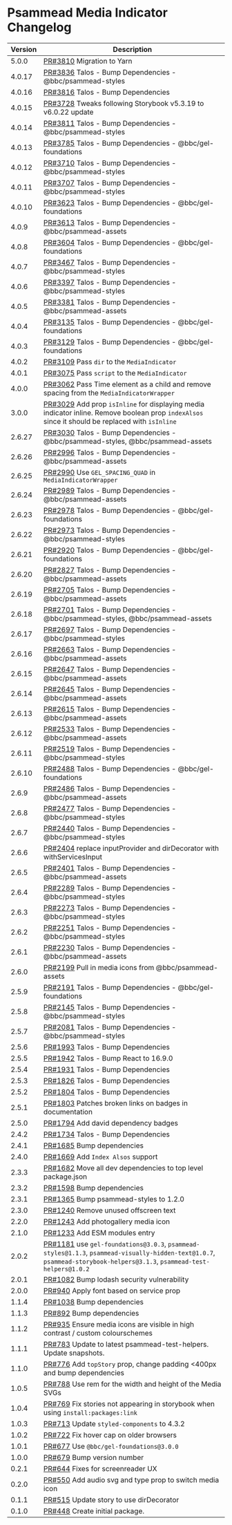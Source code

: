# Psammead Media Indicator Changelog

<!-- prettier-ignore -->
| Version | Description |
| ------- | ----------- |
| 5.0.0  | [PR#3810](https://github.com/bbc/psammead/pull/3810) Migration to Yarn |
| 4.0.17 | [PR#3836](https://github.com/bbc/psammead/pull/3836) Talos - Bump Dependencies - @bbc/psammead-styles |
| 4.0.16 | [PR#3816](https://github.com/bbc/psammead/pull/3816) Talos - Bump Dependencies |
| 4.0.15 | [PR#3728](https://github.com/bbc/psammead/pull/3728) Tweaks following Storybook v5.3.19 to v6.0.22 update |
| 4.0.14 | [PR#3811](https://github.com/bbc/psammead/pull/3811) Talos - Bump Dependencies - @bbc/psammead-styles |
| 4.0.13 | [PR#3785](https://github.com/bbc/psammead/pull/3785) Talos - Bump Dependencies - @bbc/gel-foundations |
| 4.0.12 | [PR#3710](https://github.com/bbc/psammead/pull/3710) Talos - Bump Dependencies - @bbc/psammead-styles |
| 4.0.11 | [PR#3707](https://github.com/bbc/psammead/pull/3707) Talos - Bump Dependencies - @bbc/psammead-styles |
| 4.0.10 | [PR#3623](https://github.com/bbc/psammead/pull/3623) Talos - Bump Dependencies - @bbc/gel-foundations |
| 4.0.9 | [PR#3613](https://github.com/bbc/psammead/pull/3613) Talos - Bump Dependencies - @bbc/psammead-assets |
| 4.0.8 | [PR#3604](https://github.com/bbc/psammead/pull/3604) Talos - Bump Dependencies - @bbc/gel-foundations |
| 4.0.7 | [PR#3467](https://github.com/bbc/psammead/pull/3467) Talos - Bump Dependencies - @bbc/psammead-styles |
| 4.0.6 | [PR#3397](https://github.com/bbc/psammead/pull/3397) Talos - Bump Dependencies - @bbc/psammead-styles |
| 4.0.5 | [PR#3381](https://github.com/bbc/psammead/pull/3381) Talos - Bump Dependencies - @bbc/psammead-assets |
| 4.0.4 | [PR#3135](https://github.com/bbc/psammead/pull/3135) Talos - Bump Dependencies - @bbc/gel-foundations |
| 4.0.3 | [PR#3129](https://github.com/bbc/psammead/pull/3129) Talos - Bump Dependencies - @bbc/gel-foundations |
| 4.0.2 | [PR#3109](https://github.com/bbc/psammead/pull/3109) Pass `dir` to the `MediaIndicator`|
| 4.0.1 | [PR#3075](https://github.com/bbc/psammead/pull/3075) Pass `script` to the `MediaIndicator`|
| 4.0.0 | [PR#3062](https://github.com/bbc/psammead/pull/3062) Pass Time element as a child and remove spacing from the `MediaIndicatorWrapper`|
| 3.0.0 | [PR#3029](https://github.com/bbc/psammead/pull/3029) Add prop `isInline` for displaying media indicator inline. Remove boolean prop `indexAlsos` since it should be replaced with `isInline` |
| 2.6.27 | [PR#3030](https://github.com/bbc/psammead/pull/3030) Talos - Bump Dependencies - @bbc/psammead-styles, @bbc/psammead-assets |
| 2.6.26 | [PR#2996](https://github.com/bbc/psammead/pull/2996) Talos - Bump Dependencies - @bbc/psammead-assets |
| 2.6.25 | [PR#2990](https://github.com/bbc/psammead/pull/2990) Use `GEL_SPACING_QUAD` in `MediaIndicatorWrapper` |
| 2.6.24 | [PR#2989](https://github.com/bbc/psammead/pull/2989) Talos - Bump Dependencies - @bbc/psammead-assets |
| 2.6.23 | [PR#2978](https://github.com/bbc/psammead/pull/2978) Talos - Bump Dependencies - @bbc/gel-foundations |
| 2.6.22 | [PR#2973](https://github.com/bbc/psammead/pull/2973) Talos - Bump Dependencies - @bbc/psammead-styles |
| 2.6.21 | [PR#2920](https://github.com/bbc/psammead/pull/2920) Talos - Bump Dependencies - @bbc/gel-foundations |
| 2.6.20 | [PR#2827](https://github.com/bbc/psammead/pull/2827) Talos - Bump Dependencies - @bbc/psammead-assets |
| 2.6.19 | [PR#2705](https://github.com/bbc/psammead/pull/2705) Talos - Bump Dependencies - @bbc/psammead-assets |
| 2.6.18 | [PR#2701](https://github.com/bbc/psammead/pull/2701) Talos - Bump Dependencies - @bbc/psammead-styles, @bbc/psammead-assets |
| 2.6.17 | [PR#2697](https://github.com/bbc/psammead/pull/2697) Talos - Bump Dependencies - @bbc/psammead-styles |
| 2.6.16 | [PR#2663](https://github.com/bbc/psammead/pull/2663) Talos - Bump Dependencies - @bbc/psammead-assets |
| 2.6.15 | [PR#2647](https://github.com/bbc/psammead/pull/2647) Talos - Bump Dependencies - @bbc/psammead-assets |
| 2.6.14 | [PR#2645](https://github.com/bbc/psammead/pull/2645) Talos - Bump Dependencies - @bbc/psammead-assets |
| 2.6.13 | [PR#2615](https://github.com/bbc/psammead/pull/2615) Talos - Bump Dependencies - @bbc/psammead-assets |
| 2.6.12 | [PR#2533](https://github.com/bbc/psammead/pull/2533) Talos - Bump Dependencies - @bbc/psammead-assets |
| 2.6.11 | [PR#2519](https://github.com/bbc/psammead/pull/2519) Talos - Bump Dependencies - @bbc/psammead-styles |
| 2.6.10 | [PR#2488](https://github.com/bbc/psammead/pull/2488) Talos - Bump Dependencies - @bbc/gel-foundations |
| 2.6.9 | [PR#2486](https://github.com/bbc/psammead/pull/2486) Talos - Bump Dependencies - @bbc/psammead-assets |
| 2.6.8 | [PR#2477](https://github.com/bbc/psammead/pull/2477) Talos - Bump Dependencies - @bbc/psammead-styles |
| 2.6.7 | [PR#2440](https://github.com/bbc/psammead/pull/2440) Talos - Bump Dependencies - @bbc/psammead-styles |
| 2.6.6 | [PR#2404](https://github.com/bbc/psammead/pull/2404) replace inputProvider and dirDecorator with withServicesInput |
| 2.6.5 | [PR#2401](https://github.com/bbc/psammead/pull/2401) Talos - Bump Dependencies - @bbc/psammead-assets |
| 2.6.4 | [PR#2289](https://github.com/bbc/psammead/pull/2289) Talos - Bump Dependencies - @bbc/psammead-styles |
| 2.6.3 | [PR#2273](https://github.com/bbc/psammead/pull/2273) Talos - Bump Dependencies - @bbc/psammead-styles |
| 2.6.2 | [PR#2251](https://github.com/bbc/psammead/pull/2251) Talos - Bump Dependencies - @bbc/psammead-styles |
| 2.6.1 | [PR#2230](https://github.com/bbc/psammead/pull/2230) Talos - Bump Dependencies - @bbc/psammead-assets |
| 2.6.0 | [PR#2199](https://github.com/bbc/psammead/pull/2199) Pull in media icons from @bbc/psammead-assets |
| 2.5.9 | [PR#2191](https://github.com/bbc/psammead/pull/2191) Talos - Bump Dependencies - @bbc/gel-foundations |
| 2.5.8 | [PR#2145](https://github.com/bbc/psammead/pull/2145) Talos - Bump Dependencies - @bbc/psammead-styles |
| 2.5.7 | [PR#2081](https://github.com/bbc/psammead/pull/2081) Talos - Bump Dependencies - @bbc/psammead-styles |
| 2.5.6 | [PR#1993](https://github.com/bbc/psammead/pull/1993) Talos - Bump Dependencies |
| 2.5.5 | [PR#1942](https://github.com/bbc/psammead/pull/1942) Talos - Bump React to 16.9.0 |
| 2.5.4 | [PR#1931](https://github.com/bbc/psammead/pull/1931) Talos - Bump Dependencies |
| 2.5.3 | [PR#1826](https://github.com/bbc/psammead/pull/1826) Talos - Bump Dependencies |
| 2.5.2 | [PR#1804](https://github.com/bbc/psammead/pull/1804) Talos - Bump Dependencies |
| 2.5.1 | [PR#1803](https://github.com/bbc/psammead/pull/1803/) Patches broken links on badges in documentation |
| 2.5.0 | [PR#1794](https://github.com/bbc/psammead/pull/1794) Add david dependency badges |
| 2.4.2 | [PR#1734](https://github.com/bbc/psammead/pull/1734) Talos - Bump Dependencies |
| 2.4.1   | [PR#1685](https://github.com/bbc/psammead/pull/1685) Bump dependencies |
| 2.4.0 | [PR#1669](https://github.com/bbc/psammead/pull/1669) Add `Index Alsos` support |
| 2.3.3 | [PR#1682](https://github.com/bbc/psammead/pull/1682) Move all dev dependencies to top level package.json |
| 2.3.2 | [PR#1598](https://github.com/bbc/psammead/pull/1598) Bump dependencies |
| 2.3.1 | [PR#1365](https://github.com/bbc/psammead/pull/1365) Bump psammead-styles to 1.2.0 |
| 2.3.0 | [PR#1240](https://github.com/bbc/psammead/pull/1240) Remove unused offscreen text |
| 2.2.0 | [PR#1243](https://github.com/bbc/psammead/pull/1243) Add photogallery media icon |
| 2.1.0 | [PR#1233](https://github.com/bbc/psammead/pull/1233) Add ESM modules entry |
| 2.0.2 | [PR#1181](https://github.com/bbc/psammead/pull/1181) use `gel-foundations@3.0.3`, `psammead-styles@1.1.3`, `psammead-visually-hidden-text@1.0.7`, `psammead-storybook-helpers@3.1.3`, `psammead-test-helpers@1.0.2`|
| 2.0.1 | [PR#1082](https://github.com/bbc/psammead/pull/1082) Bump lodash security vulnerability |
| 2.0.0 | [PR#940](https://github.com/bbc/psammead/pull/940) Apply font based on service prop |
| 1.1.4 | [PR#1038](https://github.com/bbc/psammead/pull/1038) Bump dependencies |
| 1.1.3 | [PR#892](https://github.com/bbc/psammead/pull/892) Bump dependencies |
| 1.1.2 | [PR#935](https://github.com/bbc/psammead/pull/935) Ensure media icons are visible in high contrast / custom colourschemes |
| 1.1.1 | [PR#783](https://github.com/bbc/psammead/pull/783) Update to latest psammead-test-helpers. Update snapshots. |
| 1.1.0 | [PR#776](https://github.com/bbc/psammead/pull/776) Add `topStory` prop, change padding <400px and bump dependencies |
| 1.0.5 | [PR#788](https://github.com/BBC/psammead/pull/788) Use rem for the width and height of the Media SVGs |
| 1.0.4 | [PR#769](https://github.com/bbc/psammead/pull/769) Fix stories not appearing in storybook when using `install:packages:link` |
| 1.0.3 | [PR#713](https://github.com/bbc/psammead/pull/713) Update `styled-components` to 4.3.2 |
| 1.0.2 | [PR#722](https://github.com/bbc/psammead/pull/722) Fix hover cap on older browsers |
| 1.0.1 | [PR#677](https://github.com/bbc/psammead/pull/677) Use `@bbc/gel-foundations@3.0.0` |
| 1.0.0 | [PR#679](https://github.com/BBC-News/psammead/pull/679) Bump version number |
| 0.2.1 | [PR#644](https://github.com/BBC-News/psammead/pull/644) Fixes for screenreader UX |
| 0.2.0 | [PR#550](https://github.com/BBC-News/psammead/pull/550) Add audio svg and type prop to switch media icon |
| 0.1.1 | [PR#515](https://github.com/BBC-News/psammead/pull/515) Update story to use dirDecorator |
| 0.1.0 | [PR#448](https://github.com/BBC-News/psammead/pull/448) Create initial package. |
